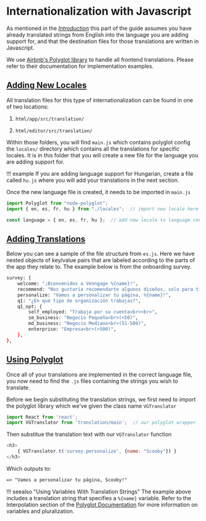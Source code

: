 # Internationalization with Javascript

As mentioned in the *[Introduction](../i18n/introduction)* this part of the guide assumes you have already translated strings from English into the language you are adding support for, and that the destination files for those translations are written in Javascript.

We use <a href="http://airbnb.io/polyglot.js/#interpolation" target="_blank">Airbnb's Polyglot library</a> to handle all frontend translations. Please refer to their documentation for implementation examples.

## [Adding New Locales](#adding-locales)

All translation files for this type of internationalization can be found in one of two locations:

1. `html/app/src/translation/`

2. `html/editor/src/translation/`

Within those folders, you will find `main.js` which contains polyglot config the `locales/` directory which contains all the translations for specific locales. It is in this folder that you will create a new file for the language you are adding support for.

!!! example
    If you are adding language support for Hungarian, create a file called `hu.js` where you will add your translations in the next section.

Once the new language file is created, it needs to be imported in `main.js`

```js
import Polyglot from "node-polyglot";
import { en, es, fr, hu } from "./locales";  // import new locale here

const language = { en, es, fr, hu };  // add new locale to language const
```

## [Adding Translations](#adding-translations)

Below you can see a sample of the file structure from `es.js`. Here we have nested objects of key/value pairs that are labeled according to the parts of the app they relate to. The example below is from the onboarding survey.

```sh
survey: {
    welcome: "¡Bienvenidos a Venngage %{name}!",
    recommend: "Nos gustaría recomendarte algunos diseños, solo para tí",
    personalize: "Vamos a personalizar tu página, %{name}!",
    q1: "¿En qué tipo de organización trabajas?",
    q1_opt: {
        self_employed: "Trabaja por su cuenta<br><br>",
        sm_business: "Negocio Pequeño<br>(<50)",
        md_business: "Negocio Mediano<br>(51-500)",
        enterprise: "Empresa<br>(>500)",
    },
},
```

## [Using Polyglot](#using-polyglot)

Once all of your translations are implemented in the correct language file, you now need to find the `.js` files containing the strings you wish to translate.

Before we begin substituting the translation strings, we first need to import the polyglot library which we've given the class name `VGTranslator`

```js
import React from 'react';
import VGTranslator from 'translation/main';  // our polyglot wrapper
```

Then substitue the translation text with our `VGTranslator` function

```js
<h3>
    { VGTranslator.t('survey.personalize', {name: "Scooby"}) }
</h3>
```

Which outputs to:

```html
=> "Vamos a personalizar tu página, Scooby!"
```

!!! seealso "Using Variables With Translation Strings"
    The example above includes a translation string that specifies a `%{name}` variable. Refer to the Interpolation section of the <a href="http://airbnb.io/polyglot.js/#interpolation" target="_blank">Polyglot Documentation</a> for more information on variables and pluralization.
